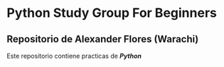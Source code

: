 # Python Study Group For Beginners
## Repositorio de Alexander Flores (Warachi)

Este repositorio contiene practicas de ***Python***